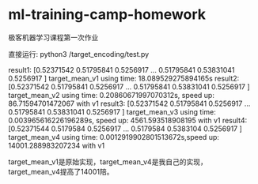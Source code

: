 # ml-training-camp-homework
极客机器学习课程第一次作业

直接运行:
python3 /target_encoding/test.py

result1: [0.52371542 0.51795841 0.5256917  ... 0.51795841 0.53831041 0.5256917 ]
target_mean_v1 using time: 18.089529275894165s
result2: [0.52371542 0.51795841 0.5256917  ... 0.51795841 0.53831041 0.5256917 ]
target_mean_v2 using time: 0.20860671997070312s, speed up: 86.71594701472067 with v1
result3: [0.52371542 0.51795841 0.5256917  ... 0.51795841 0.53831041 0.5256917 ]
target_mean_v3 using time: 0.003965616226196289s, speed up: 4561.593518908195 with v1
result4: [0.52371544 0.5179584  0.5256917  ... 0.5179584  0.5383104  0.5256917 ]
target_mean_v4 using time: 0.0012919902801513672s,speed up: 14001.288983207234 with v1

target_mean_v1是原始实现，target_mean_v4是我自己的实现，target_mean_v4提高了14001陪。
